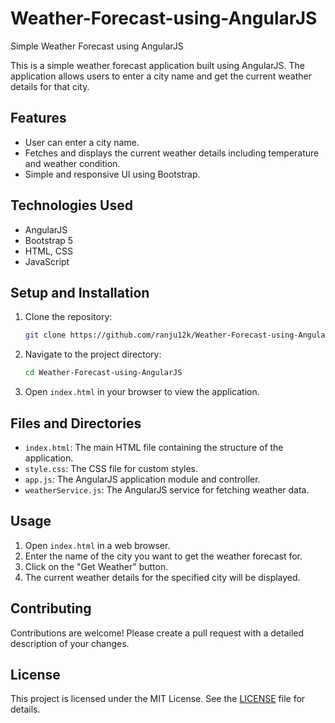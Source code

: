 # Weather-Forecast-using-AngularJS
Simple Weather Forecast using AngularJS


This is a simple weather forecast application built using AngularJS. The application allows users to enter a city name and get the current weather details for that city.

## Features

- User can enter a city name.
- Fetches and displays the current weather details including temperature and weather condition.
- Simple and responsive UI using Bootstrap.

## Technologies Used

- AngularJS
- Bootstrap 5
- HTML, CSS
- JavaScript

## Setup and Installation

1. Clone the repository:
    ```bash
    git clone https://github.com/ranju12k/Weather-Forecast-using-AngularJS.git
    ```

2. Navigate to the project directory:
    ```bash
    cd Weather-Forecast-using-AngularJS
    ```

3. Open `index.html` in your browser to view the application.

## Files and Directories

- `index.html`: The main HTML file containing the structure of the application.
- `style.css`: The CSS file for custom styles.
- `app.js`: The AngularJS application module and controller.
- `weatherService.js`: The AngularJS service for fetching weather data.

## Usage

1. Open `index.html` in a web browser.
2. Enter the name of the city you want to get the weather forecast for.
3. Click on the "Get Weather" button.
4. The current weather details for the specified city will be displayed.

## Contributing

Contributions are welcome! Please create a pull request with a detailed description of your changes.

## License

This project is licensed under the MIT License. See the [LICENSE](LICENSE) file for details.
